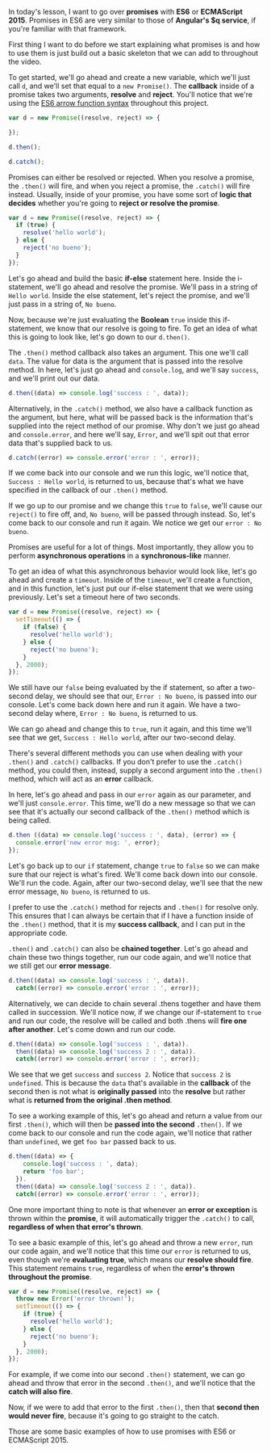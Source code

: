 In today's lesson, I want to go over **promises** with **ES6** or **ECMAScript 2015**. Promises in ES6 are very similar to those of **Angular's $q service**, if you're familiar with that framework.

First thing I want to do before we start explaining what promises is and how to use them is just build out a basic skeleton that we can add to throughout the video.

To get started, we'll go ahead and create a new variable, which we'll just call `d`, and we'll set that equal to a `new Promise()`. The **callback** inside of a promise takes two arguments, **resolve** and **reject**. You'll notice that we're using the [ES6 arrow function syntax](https://egghead.io/lessons/arrow-function) throughout this project.
```javascript
var d = new Promise((resolve, reject) => {

});

d.then();

d.catch();
```
Promises can either be resolved or rejected. When you resolve a promise, the `.then()` will fire, and when you reject a promise, the `.catch()` will fire instead. Usually, inside of your promise, you have some sort of **logic that decides** whether you're going to **reject or resolve the promise**.
```javascript
var d = new Promise((resolve, reject) => {
  if (true) {
    resolve('hello world');
  } else {
    reject('no bueno');
  }
});
```
Let's go ahead and build the basic **if-else** statement here. Inside the i- statement, we'll go ahead and resolve the promise. We'll pass in a string of `Hello world`. Inside the else statement, let's reject the promise, and we'll just pass in a string of, `No bueno`.

Now, because we're just evaluating the **Boolean** `true` inside this if-statement, we know that our resolve is going to fire. To get an idea of what this is going to look like, let's go down to our `d.then()`.

The `.then()` method callback also takes an argument. This one we'll call `data`. The value for data is the argument that is passed into the resolve method. In here, let's just go ahead and `console.log`, and we'll say `success`, and we'll print out our data.
```javascript
d.then((data) => console.log('success : ', data));
```
Alternatively, in the `.catch()` method, we also have a callback function as the argument, but here, what will be passed back is the information that's supplied into the reject method of our promise. Why don't we just go ahead and `console.error`, and here we'll say, `Error`, and we'll spit out that error data that's supplied back to us.
```javascript
d.catch((error) => console.error('error : ', error));
```
If we come back into our console and we run this logic, we'll notice that, `Success : Hello world`, is returned to us, because that's what we have specified in the callback of our `.then()` method.

If we go up to our promise and we change this `true` to `false`, we'll cause our `reject()` to fire off, and, `No bueno`, will be passed through instead. So, let's come back to our console and run it again. We notice we get our `error : No bueno`.

Promises are useful for a lot of things. Most importantly, they allow you to perform **asynchronous operations** in a **synchronous-like** manner.

To get an idea of what this asynchronous behavior would look like, let's go ahead and create a `timeout`. Inside of the `timeout`, we'll create a function, and in this function, let's just put our if-else statement that we were using previously. Let's set a timeout here of two seconds.
```javascript
var d = new Promise((resolve, reject) => {
  setTimeout(() => {
    if (false) {
      resolve('hello world');
    } else {
      reject('no bueno');
    }
  }, 2000);
});
```
We still have our `false` being evaluated by the if statement, so after a two-second delay, we should see that our, `Error : No bueno`, is passed into our console. Let's come back down here and run it again. We have a two-second delay where, `Error : No bueno`, is returned to us.

We can go ahead and change this to `true`, run it again, and this time we'll see that we get, `Success : Hello world`, after our two-second delay.

There's several different methods you can use when dealing with your `.then()` and `.catch()` callbacks. If you don't prefer to use the `.catch()` method, you could then, instead, supply a second argument into the `.then()` method, which will act as an **error** callback.

In here, let's go ahead and pass in our `error` again as our parameter, and we'll just `console.error`. This time, we'll do a new message so that we can see that it's actually our second callback of the `.then()` method which is being called.
```javascript
d.then ((data) => console.log('success : ', data), (error) => {
  console.error('new error msg: ', error);
});
```
Let's go back up to our `if` statement, change `true` to `false` so we can make sure that our reject is what's fired. We'll come back down into our console. We'll run the code. Again, after our two-second delay, we'll see that the new error message, `No bueno`, is returned to us.

I prefer to use the `.catch()` method for rejects and `.then()` for resolve only. This ensures that I can always be certain that if I have a function inside of the `.then()` method, that it is my **success callback**, and I can put in the appropriate code.

`.then()` and `.catch()` can also be **chained together**. Let's go ahead and chain these two things together, run our code again, and we'll notice that we still get our **error message**.
```javascript
d.then((data) => console.log('success : ', data)).
  catch((error) => console.error('error : ', error));
```
Alternatively, we can decide to chain several .thens together and have them called in succession. We'll notice now, if we change our if-statement to `true` and run our code, the resolve will be called and both .thens will **fire one after another**. Let's come down and run our code.
```javascript
d.then((data) => console.log('success : ', data)).
  then((data) => console.log('success 2 : ', data)).
  catch((error) => console.error('error : ', error));
```
We see that we get `success` and `success 2`. Notice that `success 2` is `undefined`. This is because the `data` that's available in the **callback** of the second then is not what is **originally passed** into the **resolve** but rather what is **returned from the original .then method**.

To see a working example of this, let's go ahead and return a value from our first `.then()`, which will then be **passed into the second** `.then()`. If we come back to our console and run the code again, we'll notice that rather than `undefined`, we get `foo bar` passed back to us.
```javascript
d.then((data) => {
    console.log('success : ', data);
    return 'foo bar';
  }).
  then((data) => console.log('success 2 : ', data)).
  catch((error) => console.error('error : ', error));
```
One more important thing to note is that whenever an **error or exception** is thrown within the **promise**, it will automatically trigger the `.catch()` to call, **regardless of when that error's thrown**.

To see a basic example of this, let's go ahead and throw a new `error`, run our code again, and we'll notice that this time our `error` is returned to us, even though we're **evaluating true**, which means our **resolve should fire**. This statement remains `true`, regardless of when the **error's thrown throughout the promise**.
```javascript
var d = new Promise((resolve, reject) => {
  throw new Error('error thrown!');
  setTimeout(() => {
    if (true) {
      resolve('hello world');
    } else {
      reject('no bueno');
    }
  }, 2000);
});
```
For example, if we come into our second `.then()` statement, we can go ahead and throw that error in the second `.then()`, and we'll notice that the **catch will also fire**.

Now, if we were to add that error to the first `.then()`, then that **second then would never fire**, because it's going to go straight to the catch.

Those are some basic examples of how to use promises with ES6 or ECMAScript 2015.